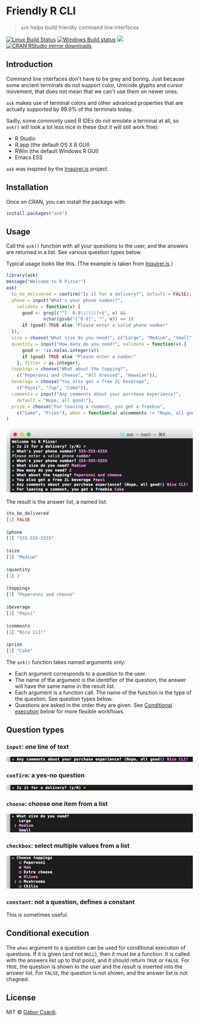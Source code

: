 
# Friendly R CLI

> `ask` helps build friendly command line interfaces

[![Linux Build Status](https://travis-ci.org/gaborcsardi/ask.svg?branch=master)](https://travis-ci.org/gaborcsardi/ask)
[![Windows Build status](https://ci.appveyor.com/api/projects/status/github/gaborcsardi/ask?svg=true)](https://ci.appveyor.com/project/gaborcsardi/ask)
[![](http://www.r-pkg.org/badges/version/ask)](http://www.r-pkg.org/pkg/ask)
[![CRAN RStudio mirror downloads](http://cranlogs.r-pkg.org/badges/ask)](http://www.r-pkg.org/pkg/ask)

## Introduction

Command line interfaces don't have to be grey and boring.
Just because some ancient terminals do not support color,
Unicode glyphs and cursor movement, that does not mean that
we can't use them on newer ones.

`ask` makes use of terminal colors and other advanced
properties that are actually supported by 99.9% of the
terminals today.

Sadly, some commonly used R IDEs do not emulate a terminal
at all, so `ask()` will look a lot less nice in these
(but it will still work fine):
* R Studio
* R.app (the default OS X R GUI)
* RWin (the default Windows R GUI)
* Emacs ESS

`ask` was inspired by the
[Inquirer.js](https://github.com/SBoudrias/Inquirer.js) project.

## Installation

Once on CRAN, you can install the package with:

```r
install.packages("ask")
```

## Usage

Call the `ask()` function with all your questions to the user,
and the answers are returned in a list. See various question types below.

Typical usage looks like this. (The example is taken from
[Inquirer.js](https://github.com/SBoudrias/Inquirer.js).)

```r
library(ask)
message("Welcome to R Pizza!")
ask(
  to_be_delivered = confirm("Is it for a delivery?", default = FALSE),
  phone = input("What's your phone number?",
    validate = function(v) {
	  good <- grepl("^[- 0-9\\(\\)]+$", v) &&
	          nchar(gsub("[^0-9]", "", v)) == 10
	  if (good) TRUE else "Please enter a valid phone number"
  }),
  size = choose("What size do you need?", c("Large", "Medium", "Small")),
  quantity = input("How many do you need?", validate = function(v) {
      good <- !is.na(as.integer(v))
      if (good) TRUE else "Please enter a number"
	}, filter = as.integer),
  toppings = choose("What about the topping?",
    c("Peperonni and cheese", "All dressed", "Hawaïan")),
  beverage = choose("You also get a free 2L beverage",
    c("Pepsi", "7up", "Coke")),
  comments = input("Any comments about your purchase experience?",
    default = "Nope, all good!"),
  prize = choose("For leaving a comment, you get a freebie",
    c("Cake", "Fries"), when = function(a) a$comments != "Nope, all good!")
)
```

![](/inst/ask-pizza.png)

The result is the answer list, a named list:

```r
$to_be_delivered
[1] FALSE

$phone
[1] "555-555-5555"

$size
[1] "Medium"

$quantity
[1] 2

$toppings
[1] "Peperonni and cheese"

$beverage
[1] "Pepsi"

$comments
[1] "Nice CLI!"

$prize
[1] "Cake"
```

The `ask()` function takes named arguments only:
 * Each argument corresponds to a question to the user.
 * The name of the argument is the identifier of the
   question, the answer will have the same name in the result list.
 * Each argument is a function call. The name of the function
   is the type of the question. See question types below.
 * Questions are asked in the order they are given. See
   [Conditional execution](#conditional-execution) below for more
   flexible workflows.

## Question types

### `input`: one line of text

![](/inst/ask-input.png)

### `confirm`: a yes-no question

![](/inst/ask-confirm.png)

### `choose`: choose one item from a list

![](/inst/ask-choose.png)

### `checkbox`: select multiple values from a list

![](/inst/ask-checkbox.png)

### `constant`: not a question, defines a constant

This is sometimes useful.

## Conditional execution

The `when` argument to a question can be used for conditional
execution of questions. If it is given (and not `NULL`), then
it must be a function. It is called with the answers list up to that
point, and it should return `TRUE` or `FALSE`. For `TRUE`,
the question is shown to the user and the result is inserted into the
answer list. For `FALSE`, the question is not shown, and the
answer list is not chagned.

## License

MIT © [Gábor Csárdi](http://gaborcsardi.org).
